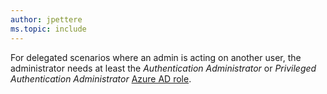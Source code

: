 ```yaml
---
author: jpettere
ms.topic: include
---
```


For delegated scenarios where an admin is acting on another user, the administrator needs at least the *Authentication Administrator* or *Privileged Authentication Administrator* [Azure AD role](/azure/active-directory/roles/permissions-reference?toc=%2Fgraph%2Ftoc.json).
